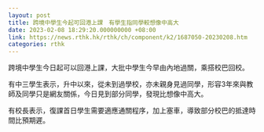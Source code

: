 ```yaml
---
layout: post
title: 跨境中學生今起可回港上課　有學生指同學較想像中高大
date: 2023-02-08 18:29:20.000000000 +08:00
link: https://news.rthk.hk/rthk/ch/component/k2/1687050-20230208.htm
categories: rthk
---
```


跨境中學生今日起可以回港上課，大批中學生今早由內地過關，乘搭校巴回校。

有中三學生表示，升中以來，從未到過學校，亦未親身見過同學，形容3年來與教師及同學只是網友關係，今日見到部分同學，發現比想像中高大。

有校長表示，復課首日學生需要適應通關程序，加上塞車，導致部分校巴的抵達時間比預期遲。
